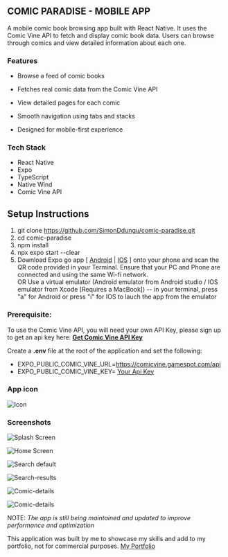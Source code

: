 ## COMIC PARADISE - MOBILE APP
A mobile comic book browsing app built with React Native. It uses the Comic Vine API to fetch and display comic book data. Users can browse through comics and view detailed information about each one.

### Features
- Browse a feed of comic books

- Fetches real comic data from the Comic Vine API

- View detailed pages for each comic

- Smooth navigation using tabs and stacks

- Designed for mobile-first experience

### Tech Stack
* React Native
* Expo
* TypeScript
* Native Wind
* Comic Vine API

## Setup Instructions
1. git clone https://github.com/SimonDdungu/comic-paradise.git
2. cd comic-paradise
3. npm install
4. npx expo start --clear
5. Download Expo go app [ [Android](https://play.google.com/store/apps/details?id=host.exp.exponent&referrer=www) | [IOS](https://apps.apple.com/us/app/expo-go/id982107779) ] onto your phone and scan the QR code provided in your Terminal. Ensure that your PC and Phone are connected and using the same Wi-fi network.  
   OR Use a virtual emulator (Android emulator from Android studio / IOS emulator from Xcode [Requires a MacBook]) -- in your terminal, press "a" for Android or press "i" for IOS to lauch the app from the emulator

### Prerequisite:
To use the Comic Vine API, you will need your own API Key, please sign up to get an api key here: [**Get Comic Vine API Key**](https://comicvine.gamespot.com/api/)

Create a **.env** file at the root of the application and set the following:

- EXPO_PUBLIC_COMIC_VINE_URL=https://comicvine.gamespot.com/api
- EXPO_PUBLIC_COMIC_VINE_KEY= [Your Api Key](https://comicvine.gamespot.com/api/)

### App icon 
![Icon](./assets/images/comic-paradise-icon.jpg)

### Screenshots
![Splash Screen](./assets/screenshots/Splash%20screen.png)

![Home Screen](./assets/screenshots/Home.png)

![Search default](./assets/screenshots/Search-default.png)

![Search-results](./assets/screenshots/Search-results.png)

![Comic-details](./assets/screenshots/Spider-man%20comic.png)

![Comic-details](./assets/screenshots/Batman%20comic.png)

NOTE: *The app is still being maintained and updated to improve performance and optimization*

This application was built by me to showcase my skills and add to my portfolio, not for commercial purposes. 
[My Portfolio](https://portfolio-v2-0-six.vercel.app/)







